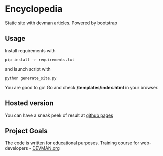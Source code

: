 # Encyclopedia

Static site with devman articles. Powered by bootstrap

## Usage
Install requirements with 
```
pip install -r requirements.txt
```

and launch script with
```
python generate_site.py
```
You are good to go! Go and check **/templates/index.html** in your browser. 

## Hosted version
You can have a sneak peek of result at [github pages](https://kazauwa.github.io/index/)

## Project Goals

The code is written for educational purposes. Training course for web-developers - [DEVMAN.org](https://devman.org)
